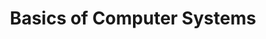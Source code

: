 ---
category: introduction
title: Basics of Computer Systems
description: The fundamental building blocks of almost every computer system, how they work and how they play together.
questions:
  - What are the basic building blocks of a computer system and what is their responsibility?
  - What are those parts made of and how do they work (roughly)?
  - How do the building blocks communicate and work together?
  - Roughly, how fast and energy efficient are the various parts or processes in comparison to each other?
literature:
  - Inside-the-Machine
  - Computer-Organization-and-Design
  - Computer-Architecture-A-Quantitative-Approach
  - 1408.3821
scheduled: 2016-08-15 9:00:00 +2
---